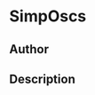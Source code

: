 # SimpOscs

## Author

<!-- Insert Your Name Here -->

## Description

<!-- Describe your example here -->
